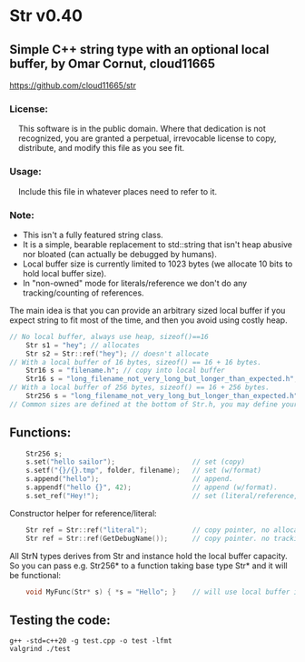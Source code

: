 # Str v0.40
## Simple C++ string type with an optional local buffer, by Omar Cornut, cloud11665
https://github.com/cloud11665/str

### License:
&nbsp;&nbsp;&nbsp;&nbsp;This software is in the public domain. Where that dedication is not  
&nbsp;&nbsp;&nbsp;&nbsp;recognized, you are granted a perpetual, irrevocable license to copy,  
&nbsp;&nbsp;&nbsp;&nbsp;distribute, and modify this file as you see fit.

### Usage:
&nbsp;&nbsp;&nbsp;&nbsp;Include this file in whatever places need to refer to it.

### Note:
- This isn't a fully featured string class.
- It is a simple, bearable replacement to std::string that isn't heap abusive nor bloated (can actually be debugged by humans).
- Local buffer size is currently limited to 1023 bytes (we allocate 10 bits to hold local buffer size).
- In "non-owned" mode for literals/reference we don't do any tracking/counting of references.

The main idea is that you can provide an arbitrary sized local buffer if you expect string to fit most of the time, and then you avoid using costly heap.
```cpp
// No local buffer, always use heap, sizeof()==16
    Str s1 = "hey"; // allocates
    Str s2 = Str::ref("hey"); // doesn't allocate
// With a local buffer of 16 bytes, sizeof() == 16 + 16 bytes.
    Str16 s = "filename.h"; // copy into local buffer
    Str16 s = "long_filename_not_very_long_but_longer_than_expected.h";   // use heap
// With a local buffer of 256 bytes, sizeof() == 16 + 256 bytes.
    Str256 s = "long_filename_not_very_long_but_longer_than_expected.h";  // copy into local buffer
// Common sizes are defined at the bottom of Str.h, you may define your own.
```

## Functions:
```cpp
    Str256 s;
    s.set("hello sailor");                   // set (copy)
    s.setf("{}/{}.tmp", folder, filename);   // set (w/format)
    s.append("hello");                       // append.
    s.appendf("hello {}", 42);               // append (w/format).
    s.set_ref("Hey!");                       // set (literal/reference, just copy pointer, no tracking)
```

Constructor helper for reference/literal:
```cpp
    Str ref = Str::ref("literal");           // copy pointer, no allocation, no string copy
    Str ref = Str::ref(GetDebugName());      // copy pointer. no tracking of anything whatsoever, know what you are doing!
```

All StrN types derives from Str and instance hold the local buffer capacity. So you can pass e.g. Str256* to a function taking base type Str* and it will be functional:
```cpp
    void MyFunc(Str* s) { *s = "Hello"; }    // will use local buffer if available in Str instance
```

## Testing the code:
    g++ -std=c++20 -g test.cpp -o test -lfmt
    valgrind ./test